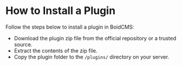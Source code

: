 # How to Install a Plugin

Follow the steps below to install a plugin in BoidCMS:

- Download the plugin zip file from the official repository or a trusted source.
- Extract the contents of the zip file.
- Copy the plugin folder to the `/plugins/` directory on your server.

